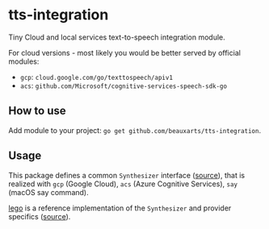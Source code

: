 # tts-integration
Tiny Cloud and local services text-to-speech integration module. 

For cloud versions - most likely you would be better served by official modules:
  - `gcp`: `cloud.google.com/go/texttospeech/apiv1`
  - `acs`: `github.com/Microsoft/cognitive-services-speech-sdk-go`

## How to use

Add module to your project: `go get github.com/beauxarts/tts-integration`.

## Usage

This package defines a common `Synthesizer` interface ([source](https://github.com/beauxarts/tts_integration/blob/main/synthesizer.go)), that is realized with `gcp` (Google Cloud), `acs` (Azure Cognitive Services), `say` (macOS say command).

[lego](https://github.com/beauxarts/lego) is a reference implementation of the `Synthesizer` and provider specifics ([source](https://github.com/beauxarts/lego/blob/main/chapter_paragraph/synthesizer.go)). 